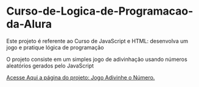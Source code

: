 # Curso-de-Logica-de-Programacao-da-Alura
<p>
    Este projeto é referente ao Curso de JavaScript e HTML: desenvolva um jogo e pratique lógica de programação
</p>
<p>
    O projeto consiste em um simples jogo de adivinhação usando números aleatórios gerados pelo JavaScript
</p>
<a href="https://matheuslmarchetti.github.io/Curso-de-Logica-de-Programacao-da-Alura/Jogo-Adivinhe-Numero/index.html" target="_blank" rel="noopener noreferrer">Acesse Aqui a página do projeto: Jogo Adivinhe o Número.</a>
